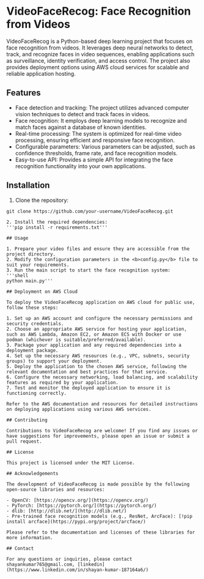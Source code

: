 # VideoFaceRecog: Face Recognition from Videos

VideoFaceRecog is a Python-based deep learning project that focuses on face recognition from videos. It leverages deep neural networks to detect, track, and recognize faces in video sequences, enabling applications such as surveillance, identity verification, and access control. The project also provides deployment options using AWS cloud services for scalable and reliable application hosting.

## Features

- Face detection and tracking: The project utilizes advanced computer vision techniques to detect and track faces in videos.
- Face recognition: It employs deep learning models to recognize and match faces against a database of known identities.
- Real-time processing: The system is optimized for real-time video processing, ensuring efficient and responsive face recognition.
- Configurable parameters: Various parameters can be adjusted, such as confidence thresholds, frame rate, and face recognition models.
- Easy-to-use API: Provides a simple API for integrating the face recognition functionality into your own applications.

## Installation

1. Clone the repository:

```shell
git clone https://github.com/your-username/VideoFaceRecog.git

2. Install the required dependencies:
'''pip install -r requirements.txt'''

## Usage

1. Prepare your video files and ensure they are accessible from the project directory.
2. Modify the configuration parameters in the <b>config.py</b> file to suit your requirements.
3. Run the main script to start the face recognition system:
'''shell
python main.py'''

## Deployment on AWS Cloud

To deploy the VideoFaceRecog application on AWS cloud for public use, follow these steps:

1. Set up an AWS account and configure the necessary permissions and security credentials.
2. Choose an appropriate AWS service for hosting your application, such as AWS Lambda, Amazon EC2, or Amazon ECS with Docker or use podman (whichever is suitable/preferred/available).
3. Package your application and any required dependencies into a deployment package.
4. Set up the necessary AWS resources (e.g., VPC, subnets, security groups) to support your deployment.
5. Deploy the application to the chosen AWS service, following the relevant documentation and best practices for that service.
6. Configure the necessary networking, load balancing, and scalability features as required by your application.
7. Test and monitor the deployed application to ensure it is functioning correctly.

Refer to the AWS documentation and resources for detailed instructions on deploying applications using various AWS services.

## Contributing

Contributions to VideoFaceRecog are welcome! If you find any issues or have suggestions for improvements, please open an issue or submit a pull request.

## License

This project is licensed under the MIT License.

## Acknowledgements

The development of VideoFaceRecog is made possible by the following open-source libraries and resources:

- OpenCV: [https://opencv.org/](https://opencv.org/)
- PyTorch: [https://pytorch.org/](https://pytorch.org/)
- dlib: [http://dlib.net/](http://dlib.net/)
- Pre-trained face recognition models (e.g., ResNet, ArcFace): [!pip install arcface](https://pypi.org/project/arcface/)

Please refer to the documentation and licenses of these libraries for more information.

## Contact

For any questions or inquiries, please contact shayankumar765@gmail.com, [linkedin](https://www.linkedin.com/in/shayan-kumar-187164a6/)

